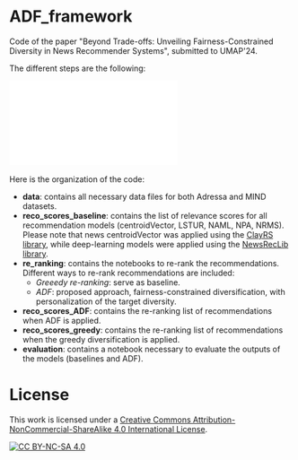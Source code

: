 # ADF_framework

Code of the paper "Beyond Trade-offs: Unveiling Fairness-Constrained Diversity in News Recommender Systems", submitted to UMAP'24.

The different steps are the following:

![ADF_workflow](workflow.pdf)



Here is the organization of the code:
* **data**: contains all necessary data files for both Adressa and MIND datasets. 
* **reco_scores_baseline**: contains the list of relevance scores for all recommendation models (centroidVector, LSTUR, NAML, NPA, NRMS). Please note that news centroidVector was applied using the [ClayRS library](https://github.com/swapUniba/ClayRS), while deep-learning models were applied using the [NewsRecLib library](https://github.com/andreeaiana/newsreclib/tree/main). 
* **re_ranking**: contains the notebooks to re-rank the recommendations. Different ways to re-rank recommendations are included:
  * *Greeedy re-ranking*: serve as baseline.
  * *ADF*: proposed approach, fairness-constrained diversification, with personalization of the target diversity.
* **reco_scores_ADF**: contains the re-ranking list of recommendations when ADF is applied.
* **reco_scores_greedy**: contains the re-ranking list of recommendations when the greedy diversification is applied.
* **evaluation**: contains a notebook necessary to evaluate the outputs of the models (baselines and ADF).


# License

This work is licensed under a [Creative Commons Attribution-NonCommercial-ShareAlike 4.0 International License](http://creativecommons.org/licenses/by-nc-sa/4.0/).

[![CC BY-NC-SA 4.0](https://licensebuttons.net/l/by-nc-sa/4.0/88x31.png)](http://creativecommons.org/licenses/by-nc-sa/4.0/)
